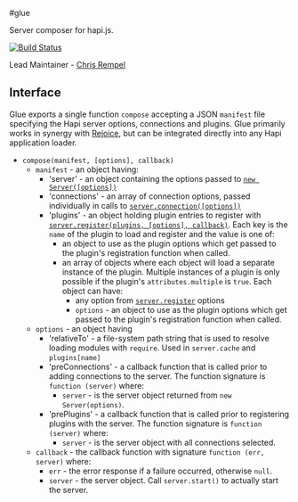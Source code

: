 #glue

Server composer for hapi.js.

[![Build Status](https://secure.travis-ci.org/hapijs/glue.png)](http://travis-ci.org/hapijs/glue)

Lead Maintainer - [Chris Rempel](https://github.com/csrl)

## Interface

Glue exports a single function `compose` accepting a JSON `manifest` file specifying the Hapi server options, connections and plugins.  Glue primarily works in synergy with [Rejoice](https://github.com/hapijs/rejoice), but can be integrated directly into any Hapi application loader.

- `compose(manifest, [options], callback)`
  + `manifest` - an object having:
    * 'server' - an object containing the options passed to [`new Server([options])`](http://hapijs.com/api#new-serveroptions)
    * 'connections' - an array of connection options, passed individually in calls to [`server.connection([options])`](http://hapijs.com/api#serverconnectionoptions)
    * 'plugins' - an object holding plugin entries to register with [`server.register(plugins, [options], callback)`](http://hapijs.com/api#serverregisterplugins-options-callback).  Each key is the `name` of the plugin to load and register and the value is one of:
      + an object to use as the plugin options which get passed to the plugin's registration function when called.
      + an array of objects where each object will load a separate instance of the plugin. Multiple instances of a plugin is only possible if the plugin's `attributes.multiple` is `true`. Each object can have:
        * any option from [`server.register`](http://hapijs.com/api#serverregisterplugins-options-callback) options
        * `options` - an object to use as the plugin options which get passed to the plugin's registration function when called.
  + `options` - an object having
    * 'relativeTo' - a file-system path string that is used to resolve loading modules with `require`.  Used in `server.cache` and `plugins[name]`
    * 'preConnections' - a callback function that is called prior to adding connections to the server. The function signature is `function (server)` where:
      + `server` - is the server object returned from `new Server(options)`.
    * 'prePlugins' - a callback function that is called prior to registering plugins with the server. The function signature is `function (server)` where:
      + `server` - is the server object with all connections selected.
  + `callback` - the callback function with signature `function (err, server)` where:
    * `err` - the error response if a failure occurred, otherwise `null`.
    * `server` - the server object. Call `server.start()` to actually start the server.
